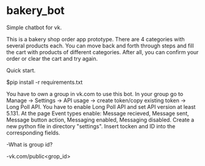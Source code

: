 # bakery_bot
Simple chatbot for vk.

This is a bakery shop order app prototype. 
There are 4 categories with several products each. 
You can move back and forth through steps and fill the cart with products of different categories.
After all, you can confirm your order or clear the cart and try again.




Quick start.

$pip install -r requirements.txt

You have to own a group in vk.com to use this bot. 
In your group go to Manage -> Settings -> API usage -> create token/copy existing token -> Long Poll API.
You have to enable Long Poll API and set API version at least 5.131.
At the page Event types enable: Message recieved, Message sent, Message button action, Messaging enabled, Messaging disabled. 
Create a new python file in directory "settings".
Insert tocken and ID into the corresponding fields.

-What is group id? 

-vk.com/public<grop_id>

  
